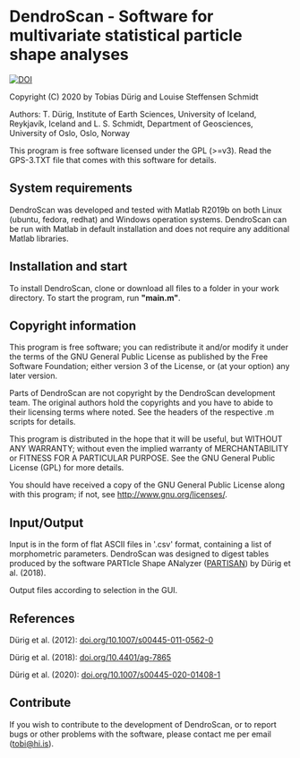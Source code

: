 # DendroScan - Software for multivariate statistical particle shape analyses 

[![DOI](https://zenodo.org/badge/300608627.svg)](https://zenodo.org/badge/latestdoi/300608627)

Copyright (C) 2020 by Tobias Dürig and Louise Steffensen Schmidt

Authors: T. Dürig, Institute of Earth Sciences, University of Iceland, Reykjavík, Iceland and L. S. Schmidt, Department of Geosciences, University of Oslo, Oslo, Norway

This program is free software licensed under the GPL (>=v3).
Read the GPS-3.TXT file that comes with this software for details.

## System requirements

DendroScan was developed and tested with Matlab R2019b on both Linux (ubuntu, fedora, redhat) and Windows operation systems. DendroScan can be run with Matlab in default installation and does not require any additional Matlab libraries.

## Installation and start

To install DendroScan, clone or download all files to a folder in your work directory.
To start the program, run **"main.m"**.

## Copyright information

  This program is free software; you can redistribute it and/or modify it
  under the terms of the GNU General Public License as published by the
  Free Software Foundation; either version 3 of the License, or (at your
  option) any later version.
  
  Parts of DendroScan are not copyright by the DendroScan development team.
  The original authors hold the copyrights and you have to abide to their
  licensing terms where noted. See the headers of the respective .m scripts
  for details.
  
  This program is distributed in the hope that it will be useful,
  but WITHOUT ANY WARRANTY; without even the implied warranty of
  MERCHANTABILITY or FITNESS FOR A PARTICULAR PURPOSE.  See the
  GNU General Public License (GPL) for more details.
  
  You should have received a copy of the GNU General Public License
  along with this program; if not, see <http://www.gnu.org/licenses/>.

## Input/Output

  Input is in the form of flat ASCII files in '.csv' format, containing 
       a list of morphometric parameters. DendroScan was designed to
       digest tables produced by the software PARTIcle Shape ANalyzer 
       ([PARTISAN](https://doi.org/10.4401/ag-7865)) by Dürig et al. (2018).
      
  Output files according to selection in the GUI.


##  References
   Dürig et al. (2012): [doi.org/10.1007/s00445-011-0562-0](https://doi.org/10.1007/s00445-011-0562-0)
   
   Dürig et al. (2018): [doi.org/10.4401/ag-7865](https://doi.org/10.4401/ag-7865)
   
   Dürig et al. (2020): [doi.org/10.1007/s00445-020-01408-1](https://doi.org/10.1007/s00445-020-01408-1)

## Contribute
 If you wish to contribute to the development of DendroScan,
 or to report bugs or other problems with the software, please contact me 
 per email (tobi@hi.is).



